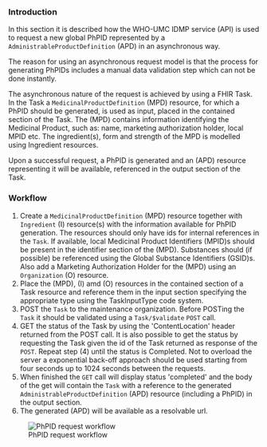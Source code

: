 ### Introduction
    
In this section it is described how the WHO-UMC IDMP service (API) is used to request a new global PhPID represented by a `AdministrableProductDefinition` (APD) in an asynchronous way. 

The reason for using an asynchronous request model is that the process for generating PhPIDs includes a manual data validation step which can not be done instantly.

The asynchronous nature of the request is achieved by using a FHIR Task. In the Task a `MedicinalProductDefinition` (MPD) resource, for which a PhPID should be generated, is used as input, placed in the contained section of the Task. The (MPD) contains information identifying the Medicinal Product, such as: name, marketing authorization holder, local MPID etc. The ingredient(s), form and strength of the MPD is modelled using Ingredient resources.

Upon a successful request, a PhPID is generated and an (APD) resource representing it will be available, referenced in the output section of the Task.    

### Workflow

1. Create a `MedicinalProductDefinition` (MPD) resource together with `Ingredient` (I) resource(s) with the information available for PhPID generation. The resources should only have ids for internal references in the `Task`. If available, local Medicinal Product Identifiers (MPID)s should be present in the identifier section of the (MPD). Substances should (if possible) be referenced using the Global Substance Identifiers (GSID)s. Also add a Marketing Authorization Holder for the (MPD) using an `Organization` (O) resource. 
2. Place the (MPD), (I) amd (O) resources in the contained section of a Task resource and reference them in the input section specifying the appropriate type using the TaskInputType code system.
3. POST the `Task` to the maintenance organization. Before POSTing the `Task` it should be validated using a `Task/$validate` `POST` call.
4. GET the status of the Task by using the 'ContentLocation' header returned from the POST call. It is also possible to get the status by requesting the Task given the id of the Task returned as response of the `POST`.
Repeat step (4) until the status is Completed. Not to overload the server a exponential back-off approach should be used starting from four seconds up to 1024 seconds between the requests. 
5. When finished the `GET` call will display status 'completed' and the body of the get will contain the `Task` with a reference to the generated `AdministrableProductDefinition` (APD) resource (including a PhPID) in the output section.
6. The generated (APD) will be available as a resolvable url.


<figure>
  <img style="padding-top:0;padding-bottom:0;float:center" src="PhPIDRequestWF.png" alt="PhPID request workflow"/>
  <figcaption>PhPID request workflow</figcaption>
</figure>

